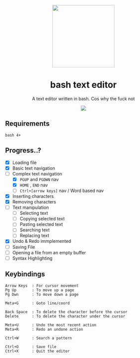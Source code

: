 
<p align="center"><img src="https://imgur.com/8gdhpmv.png" width="200px"></p>
<h1 align="center">bash text editor</h1> <p
align="center">A text editor written in bash.
Cos why the fuck not</p>

<p align="center"><img src="https://imgur.com/EcgFhMo.png"></p>


## Requirements
```
bash 4+
```

## Progress..?

- [X] Loading file
- [X] Basic text navigation
- [ ] Complex text navigation
  - [X] `PGUP` and `PGDWN` nav
  - [X] `HOME` , `END` nav
  - [ ] `Ctrl+[arrow keys]` nav / Word based nav
- [X] Inserting characters
- [X] Removing characters
- [ ] Text manipulation
  - [ ] Selecting text
  - [ ] Copying selected text
  - [ ] Pasting selected text
  - [ ] Searching text
  - [ ] Replacing text
- [X] Undo & Redo immplemented
- [ ] Saving File
- [ ] Opening a file from an empty buffer
- [ ] Syntax Highlighting

## Keybindings
```
Arrow Keys  : For cursor movement
Pg Up       : To move up a page
Pg Dwn      : To move down a page

Meta+G      : Goto line/coord

Back Space  : To delete the character before the cursor
Delete      : To delete the character under the cursor

Meta+U      : Undo the most recent action
Meta+R      : Redo an undone action

Ctrl+W      : Search a pattern

Ctrl+O      : Save file
Ctrl+X      : Quit the editor
```
